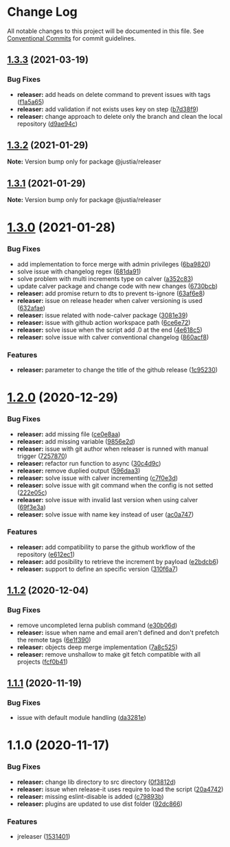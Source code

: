 # Change Log

All notable changes to this project will be documented in this file.
See [Conventional Commits](https://conventionalcommits.org) for commit guidelines.

## [1.3.3](https://github.com/justia/front-end-projects/compare/@justia/releaser@1.3.2...@justia/releaser@1.3.3) (2021-03-19)


### Bug Fixes

* **releaser:** add heads on delete command to prevent issues with tags ([f1a5a65](https://github.com/justia/front-end-projects/commit/f1a5a65e39172294c2ba99b4f3751b7abf9189bc))
* **releaser:** add validation if not exists uses key on step ([b7d38f9](https://github.com/justia/front-end-projects/commit/b7d38f97dfdebdf8e2b75317de730b8153602c17))
* **releaser:** change approach to delete only the branch and clean the local repository ([d9ae94c](https://github.com/justia/front-end-projects/commit/d9ae94cb6f9221ea4ceed3070f9d517122e966a2))





## [1.3.2](https://github.com/justia/front-end-projects/compare/@justia/releaser@1.3.1...@justia/releaser@1.3.2) (2021-01-29)

**Note:** Version bump only for package @justia/releaser





## [1.3.1](https://github.com/justia/front-end-projects/compare/@justia/releaser@1.3.0...@justia/releaser@1.3.1) (2021-01-29)

**Note:** Version bump only for package @justia/releaser





# [1.3.0](https://github.com/justia/front-end-projects/compare/@justia/releaser@1.2.0...@justia/releaser@1.3.0) (2021-01-28)


### Bug Fixes

* add implementation to force merge with admin privileges ([6ba9820](https://github.com/justia/front-end-projects/commit/6ba9820414aa21e1317efefd3df4723ff9cc7c1b))
* solve issue with changelog regex ([681da91](https://github.com/justia/front-end-projects/commit/681da91b0ea6b622c4832315ce5a254f6a4f9c1c))
* solve problem with multi increments type on calver ([a352c83](https://github.com/justia/front-end-projects/commit/a352c83d8d818bf645a08996a211cdbba04d442e))
* update calver package and change code with new changes ([6730bcb](https://github.com/justia/front-end-projects/commit/6730bcb5b61d4a2dc174c7c03f01c8cf78c1f857))
* **releaser:** add promise return to dts to prevent ts-ignore ([63af6e8](https://github.com/justia/front-end-projects/commit/63af6e8c777a753bd305ec5092134cfc0c5c2dab))
* **releaser:** issue on release header when calver versioning is used ([632afae](https://github.com/justia/front-end-projects/commit/632afae12fc839d655a8f2198c711ae97e9c5807))
* **releaser:** issue related with node-calver package ([3081e39](https://github.com/justia/front-end-projects/commit/3081e394ead61c0aebcdb3230625bcaa3a821c40))
* **releaser:** issue with github action workspace path ([6ce6e72](https://github.com/justia/front-end-projects/commit/6ce6e72eabfd8a588bdd61d3f27a6caeb0f86370))
* **releaser:** solve issue when the script add .0 at the end ([4e618c5](https://github.com/justia/front-end-projects/commit/4e618c518f569545685c668dce016058d7f0b3d5))
* **releaser:** solve issue with calver conventional changelog ([860acf8](https://github.com/justia/front-end-projects/commit/860acf8d1d7d2407429042b5e27bc06e24b0d89b))


### Features

* **releaser:** parameter to change the title of the github release ([1c95230](https://github.com/justia/front-end-projects/commit/1c9523041ef10014091d459901b27b369514930e))





# [1.2.0](https://github.com/justia/front-end-projects/compare/@justia/releaser@1.1.2...@justia/releaser@1.2.0) (2020-12-29)


### Bug Fixes

* **releaser:** add missing file ([ce0e8aa](https://github.com/justia/front-end-projects/commit/ce0e8aa694bb96b5394679257d9044c5894c01ab))
* **releaser:** add missing variable ([9856e2d](https://github.com/justia/front-end-projects/commit/9856e2dcf2cf1237146fd429ccb61f125115ed5d))
* **releaser:** issue with git author when releaser is runned with manual trigger ([7257870](https://github.com/justia/front-end-projects/commit/72578709f165a2f215fa693839054ebbe06c583f))
* **releaser:** refactor run function to async ([30c4d9c](https://github.com/justia/front-end-projects/commit/30c4d9c140c4abeb61b1cd40c395575d0c154e3e))
* **releaser:** remove duplied output ([596daa3](https://github.com/justia/front-end-projects/commit/596daa34708528fb274514fad0f1f8eeff4a89bb))
* **releaser:** solve issue with calver incrementing ([c7f0e3d](https://github.com/justia/front-end-projects/commit/c7f0e3dc41090e94add89a8603116cf6a5a82b4e))
* **releaser:** solve issue with git command when the config is not setted ([222e05c](https://github.com/justia/front-end-projects/commit/222e05c62653f0f6bbb00cd17cbe6fddf6f41d7f))
* **releaser:** solve issue with invalid last version when using calver ([69f3e3a](https://github.com/justia/front-end-projects/commit/69f3e3a5d77c6b3f66e013dee65d662df9066f3e))
* **releaser:** solve issue with name key instead of user ([ac0a747](https://github.com/justia/front-end-projects/commit/ac0a747f811d7b0eb7f0f3b1b49ae1fc1c71a96d))


### Features

* **releaser:** add compatibility to parse the github workflow of the repository ([e612ec1](https://github.com/justia/front-end-projects/commit/e612ec16d8ece44f91710d06248b5634fe7645e8))
* **releaser:** add posibility to retrieve the increment by payload ([e2bdcb6](https://github.com/justia/front-end-projects/commit/e2bdcb636d92efd91c2b47ea71494e1e832d12ec))
* **releaser:** support to define an specific version ([310f6a7](https://github.com/justia/front-end-projects/commit/310f6a77b6af43495fe57fc0b4f38561d0a6129f))





## [1.1.2](https://github.com/justia/front-end-projects/compare/@justia/releaser@1.1.1...@justia/releaser@1.1.2) (2020-12-04)


### Bug Fixes

* remove uncompleted lerna publish command ([e30b06d](https://github.com/justia/front-end-projects/commit/e30b06d7632c0a4185c3eca6bc795cc7d05ec48e))
* **releaser:** issue when name and email aren't defined and don't prefetch the remote tags ([6e1f390](https://github.com/justia/front-end-projects/commit/6e1f390df2f036ca4a1e0d9ba9dc45a74341312a))
* **releaser:** objects deep merge implementation ([7a8c525](https://github.com/justia/front-end-projects/commit/7a8c52521138740ba18a3cbc4d5152c651ebd3a2))
* **releaser:** remove unshallow to make git fetch compatible with all projects ([fcf0b41](https://github.com/justia/front-end-projects/commit/fcf0b41f55b43b8539979a52b0c474821b041f17))





## [1.1.1](https://github.com/justia/front-end-projects/compare/@justia/releaser@1.1.0...@justia/releaser@1.1.1) (2020-11-19)


### Bug Fixes

* issue with default module handling ([da3281e](https://github.com/justia/front-end-projects/commit/da3281e524bb3ae6da768b10fe23af3b9992e758))





# 1.1.0 (2020-11-17)


### Bug Fixes

* **releaser:** change lib directory to src directory ([0f3812d](https://github.com/justia/front-end-projects/commit/0f3812d461a55253e6ee02297ddd432569681be8))
* **releaser:** issue when release-it uses require to load the script ([20a4742](https://github.com/justia/front-end-projects/commit/20a4742ab2871a5652af77c2c29ef42aa81eb576))
* **releaser:** missing eslint-disable is added ([c79893b](https://github.com/justia/front-end-projects/commit/c79893bf7d263003bba0b936ddcdb57f6b9152c2))
* **releaser:** plugins are updated to use dist folder ([92dc866](https://github.com/justia/front-end-projects/commit/92dc866694944459c9fc9a6f62c96168eab4825a))


### Features

* jreleaser ([1531401](https://github.com/justia/front-end-projects/commit/15314016d36525467dad67d59f642b4654328984))
